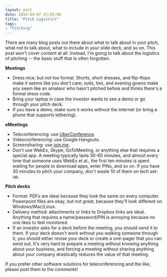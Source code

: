 ```yaml
---
layout: post
date: 2014-04-07 15:55:00
title: "Pitch Logistics"
tags:
- "Pitching"
---
```


There are many blog posts out there about what to talk about in your pitch, what not to talk about, what to include in your slide deck, and so on. This post won't cover content at all. Instead, I'm going to talk about the logistics of pitching -- the basic stuff that is often forgotten.  

**Meetings**

- Dress nice, but not too formal. Shorts, short dresses, and flip-flops make it seems like you don't care; suits, ties, and evening gowns make you seem like an amateur who hasn't pitched before and thinks there's a formal dress code.
- Bring your laptop in case the investor wants to see a demo or go through your pitch deck.
- If you have a demo, make sure it works without the internet (or bring a phone that supports tethering).

**eMeetings**

- Teleconferencing: use <a href="http://uberconference.com/" target="_blank">UberConference</a>.
- Videoconferencing: use Google Hangouts.
- Screensharing: use <a href="https://join.me/" target="_blank">join.me</a>.
- Don't use WebEx, Skype, GoToMeeting, or anything else that requires a special app. A meeting typically lasts 30-60 minutes, and almost every time that someone uses WebEx et al., the first ten minutes is spent waiting for people to download apps, enter PINs, and so on. If you have 30 minutes to pitch your company, don't waste 10 of them on tech set-up.

**Pitch decks**

- Format: PDFs are ideal because they look the same on every computer. Powerpoint files are okay, but not great, because they'll look different on Windows/Mac/Linux.
- Delivery method: attachments or links to Dropbox links are ideal. Anything that requires a name/password/PIN is annoying because no one likes to feel monitored.
- If an investor asks for a deck before the meeting, you should send it to them. If your deck doesn't work without you walking someone through it, you should either revise your deck or create a one-pager that you can send out. It's very hard to prepare a meeting without knowing anything about your business, and forcing a meeting without sharing anything about your company drastically reduces the value of that meeting.

If you prefer other software solutions for teleconferencing and the like, please post them to the comments!